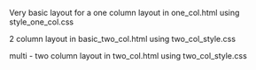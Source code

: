 Very basic layout for a one column layout in one_col.html using style_one_col.css

2 column layout in basic_two_col.html
using two_col_style.css

multi - two column layout in two_col.html using two_col_style.css
